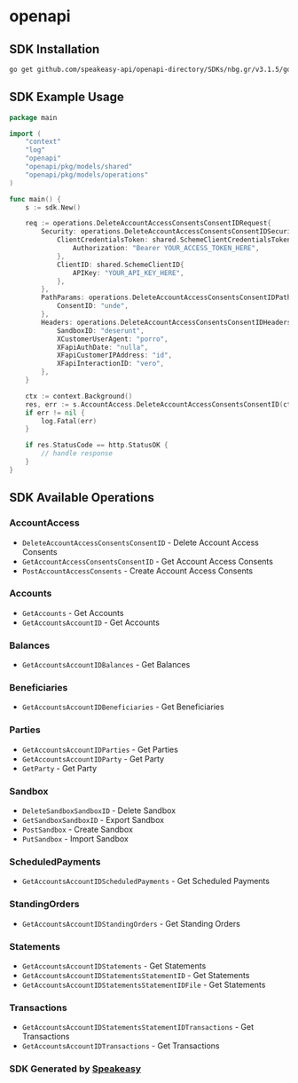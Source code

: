 # openapi

<!-- Start SDK Installation -->
## SDK Installation

```bash
go get github.com/speakeasy-api/openapi-directory/SDKs/nbg.gr/v3.1.5/go
```
<!-- End SDK Installation -->

## SDK Example Usage
<!-- Start SDK Example Usage -->
```go
package main

import (
    "context"
    "log"
    "openapi"
    "openapi/pkg/models/shared"
    "openapi/pkg/models/operations"
)

func main() {
    s := sdk.New()

    req := operations.DeleteAccountAccessConsentsConsentIDRequest{
        Security: operations.DeleteAccountAccessConsentsConsentIDSecurity{
            ClientCredentialsToken: shared.SchemeClientCredentialsToken{
                Authorization: "Bearer YOUR_ACCESS_TOKEN_HERE",
            },
            ClientID: shared.SchemeClientID{
                APIKey: "YOUR_API_KEY_HERE",
            },
        },
        PathParams: operations.DeleteAccountAccessConsentsConsentIDPathParams{
            ConsentID: "unde",
        },
        Headers: operations.DeleteAccountAccessConsentsConsentIDHeaders{
            SandboxID: "deserunt",
            XCustomerUserAgent: "porro",
            XFapiAuthDate: "nulla",
            XFapiCustomerIPAddress: "id",
            XFapiInteractionID: "vero",
        },
    }

    ctx := context.Background()
    res, err := s.AccountAccess.DeleteAccountAccessConsentsConsentID(ctx, req)
    if err != nil {
        log.Fatal(err)
    }

    if res.StatusCode == http.StatusOK {
        // handle response
    }
}
```
<!-- End SDK Example Usage -->

<!-- Start SDK Available Operations -->
## SDK Available Operations


### AccountAccess

* `DeleteAccountAccessConsentsConsentID` - Delete Account Access Consents
* `GetAccountAccessConsentsConsentID` - Get Account Access Consents
* `PostAccountAccessConsents` - Create Account Access Consents

### Accounts

* `GetAccounts` - Get Accounts
* `GetAccountsAccountID` - Get Accounts

### Balances

* `GetAccountsAccountIDBalances` - Get Balances

### Beneficiaries

* `GetAccountsAccountIDBeneficiaries` - Get Beneficiaries

### Parties

* `GetAccountsAccountIDParties` - Get Parties
* `GetAccountsAccountIDParty` - Get Party
* `GetParty` - Get Party

### Sandbox

* `DeleteSandboxSandboxID` - Delete Sandbox
* `GetSandboxSandboxID` - Export Sandbox
* `PostSandbox` - Create Sandbox
* `PutSandbox` - Import Sandbox

### ScheduledPayments

* `GetAccountsAccountIDScheduledPayments` - Get Scheduled Payments

### StandingOrders

* `GetAccountsAccountIDStandingOrders` - Get Standing Orders

### Statements

* `GetAccountsAccountIDStatements` - Get Statements
* `GetAccountsAccountIDStatementsStatementID` - Get Statements
* `GetAccountsAccountIDStatementsStatementIDFile` - Get Statements

### Transactions

* `GetAccountsAccountIDStatementsStatementIDTransactions` - Get Transactions
* `GetAccountsAccountIDTransactions` - Get Transactions
<!-- End SDK Available Operations -->

### SDK Generated by [Speakeasy](https://docs.speakeasyapi.dev/docs/using-speakeasy/client-sdks)
